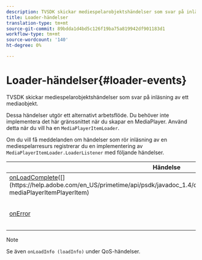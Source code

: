 ```yaml
---
description: TVSDK skickar mediespelarobjektshändelser som svar på inläsning av ett mediaobjekt.
title: Loader-händelser
translation-type: tm+mt
source-git-commit: 89bdda1d4bd5c126f19ba75a819942df901183d1
workflow-type: tm+mt
source-wordcount: '140'
ht-degree: 0%

---
```



# Loader-händelser{#loader-events}

TVSDK skickar mediespelarobjektshändelser som svar på inläsning av ett mediaobjekt.

Dessa händelser utgör ett alternativt arbetsflöde. Du behöver inte implementera det här gränssnittet när du skapar en MediaPlayer. Använd detta när du vill ha en `MediaPlayerItemLoader`.

Om du vill få meddelanden om händelser som rör inläsning av en mediespelarresurs registrerar du en implementering av `MediaPlayerItemLoader.LoaderListener` med följande händelser.

| Händelse | Betydelse |
|---|---|
| [onLoadComplete](https://help.adobe.com/en_US/primetime/api/psdk/javadoc_1.4/com/adobe/mediacore/MediaPlayerItemLoader.LoaderListener.html#onLoadComplete(com.adobe.mediacore.MediaPlayerItem))([](https://help.adobe.com/en_US/primetime/api/psdk/javadoc_1.4/com/adobe/mediacore/MediaPlayerItem.html) mediaPlayerItemPlayerItem) | Inläsningen av medieresursen har slutförts. |
| [onError](https://help.adobe.com/en_US/primetime/api/psdk/javadoc_1.4/com/adobe/mediacore/MediaPlayerItemLoader.LoaderListener.html#onError(com.adobe.ave.MediaErrorCode,%20java.lang.String)) | Ett problem uppstod vid inläsning av medieresurser. |

>[!NOTE]
>
>Se även `onLoadInfo (loadInfo)` under QoS-händelser.


